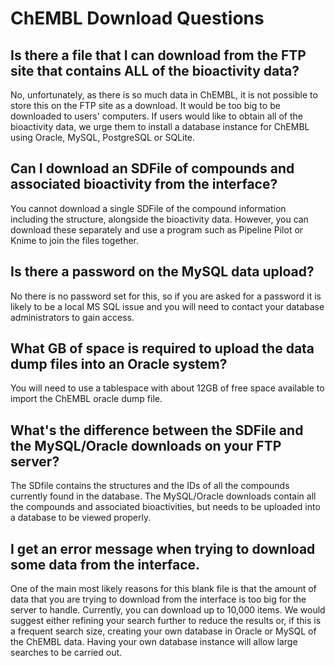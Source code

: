 # ChEMBL Download Questions

## Is there a file that I can download from the FTP site that contains ALL of the bioactivity data?

No, unfortunately, as there is so much data in ChEMBL, it is not possible to store this on the FTP site as a download. It would be too big to be downloaded to users' computers. If users would like to obtain all of the bioactivity data, we urge them to install a database instance for ChEMBL using Oracle, MySQL, PostgreSQL or SQLite.

## Can I download an SDFile of compounds and associated bioactivity from the interface?

You cannot download a single SDFile of the compound information including the structure, alongside the bioactivity data. However, you can download these separately and use a program such as Pipeline Pilot or Knime to join the files together.

## Is there a password on the MySQL data upload?

No there is no password set for this, so if you are asked for a password it is likely to be a local MS SQL issue and you will need to contact your database administrators to gain access.

## What GB of space is required to upload the data dump files into an Oracle system?

You will need to use a tablespace with about 12GB of free space available to import the ChEMBL oracle dump file.

## What's the difference between the SDFile and the MySQL/Oracle downloads on your FTP server?

The SDfile contains the structures and the IDs of all the compounds currently found in the database. The MySQL/Oracle downloads contain all the compounds and associated bioactivities, but needs to be uploaded into a database to be viewed properly.

## I get an error message when trying to download some data from the interface. 

One of the main most likely reasons for this blank file is that the amount of data that you are trying to download from the interface is too big for the server to handle. Currently, you can download up to 10,000 items. We would suggest either refining your search further to reduce the results or, if this is a frequent search size, creating your own database in Oracle or MySQL of the ChEMBL data. Having your own database instance will allow large searches to be carried out.
